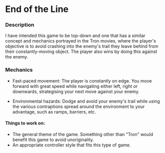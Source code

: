 # End of the Line

### Description
I have intended this game to be top-down and one that has a similar concept and mechanics portrayed in the Tron movies, where the player's objective is to avoid crashing into the enemy's trail they leave behind from their constantly-moving object. The player also wins by doing this against the enemy. 

### Mechanics
* Fast-paced movement: The player is constantly on edge. You move forward with great speed while navigating either left, right or downwards, strategising your next move against your enemy. 

* Environmental hazards: Dodge and avoid your enemy's trail while using the various contraptions spread around the environment to your advantage, such as ramps, barriers, etc.

#### Things to work on: 
- The general theme of the game. Something other than "Tron" would benefit this game to avoid unoriginality.  
- An appropriate controller style that fits this type of game.
